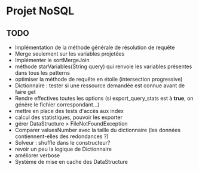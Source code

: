 # Projet NoSQL

## TODO 
* Implémentation de la méthode générale de résolution de requête
* Merge seulement sur les variables projetées
* Implémenter le sortMergeJoin
* méthode starVariables(String query) qui renvoie les variables présentes dans tous les patterns
* optimiser la méthode de requête en étoile (intersection progressive)
* Dictionnaire : tester si une ressource demandée est connue avant de faire get
* Rendre effectives toutes les options (si export_query_stats est à **true**, on génère le fichier correspondant...)
* mettre en place des tests d'accès aux index
* calcul des statistiques, pouvoir les exporter
* gérer DataStructure > FileNotFoundException
* Comparer valuesNumber avec la taille du dictionnaire (les données contiennent-elles des redondances ?)
* Solveur : shuffle dans le constructeur?
* revoir un peu la logique de Dictionnaire
* améliorer verbose
* Système de mise en cache des DataStructure